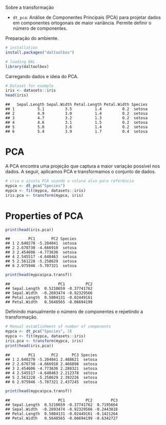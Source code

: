 Sobre a transformação
- `dt_pca`: Análise de Componentes Principais (PCA) para projetar dados em componentes ortogonais de maior variância. Permite definir o número de componentes.

Preparação do ambiente.

``` r
# installation 
install.packages("daltoolbox")

# loading DAL
library(daltoolbox) 
```

Carregando dados e ideia do PCA.

``` r
# Dataset for example
iris <- datasets::iris
head(iris)
```

```
##   Sepal.Length Sepal.Width Petal.Length Petal.Width Species
## 1          5.1         3.5          1.4         0.2  setosa
## 2          4.9         3.0          1.4         0.2  setosa
## 3          4.7         3.2          1.3         0.2  setosa
## 4          4.6         3.1          1.5         0.2  setosa
## 5          5.0         3.6          1.4         0.2  setosa
## 6          5.4         3.9          1.7         0.4  setosa
```

# PCA
A PCA encontra uma projeção que captura a maior variação possível nos dados. A seguir, aplicamos PCA e transformamos o conjunto de dados.


``` r
# cria e ajusta PCA usando a coluna alvo para referência
mypca <- dt_pca("Species")
mypca <- fit(mypca, datasets::iris)
iris.pca <- transform(mypca, iris)
```

# Properties of PCA


``` r
print(head(iris.pca))
```

```
##        PC1       PC2 Species
## 1 2.640270 -5.204041  setosa
## 2 2.670730 -4.666910  setosa
## 3 2.454606 -4.773636  setosa
## 4 2.545517 -4.648463  setosa
## 5 2.561228 -5.258629  setosa
## 6 2.975946 -5.707321  setosa
```

``` r
print(head(mypca$pca.transf))
```

```
##                     PC1         PC2
## Sepal.Length  0.5210659 -0.37741762
## Sepal.Width  -0.2693474 -0.92329566
## Petal.Length  0.5804131 -0.02449161
## Petal.Width   0.5648565 -0.06694199
```

Definindo manualmente o número de componentes e repetindo a transformação.

``` r
# Manual establishment of number of components
mypca <- dt_pca("Species", 3)
mypca <- fit(mypca, datasets::iris)
iris.pca <- transform(mypca, iris)
print(head(iris.pca))
```

```
##        PC1       PC2      PC3 Species
## 1 2.640270 -5.204041 2.488621  setosa
## 2 2.670730 -4.666910 2.466898  setosa
## 3 2.454606 -4.773636 2.288321  setosa
## 4 2.545517 -4.648463 2.212378  setosa
## 5 2.561228 -5.258629 2.392226  setosa
## 6 2.975946 -5.707321 2.437245  setosa
```

``` r
print(head(mypca$pca.transf))
```

```
##                     PC1         PC2        PC3
## Sepal.Length  0.5210659 -0.37741762  0.7195664
## Sepal.Width  -0.2693474 -0.92329566 -0.2443818
## Petal.Length  0.5804131 -0.02449161 -0.1421264
## Petal.Width   0.5648565 -0.06694199 -0.6342727
```
